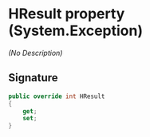 # HResult property (System.Exception)
_(No Description)_

## Signature
```csharp
public override int HResult
{
    get;
    set;
}
```
